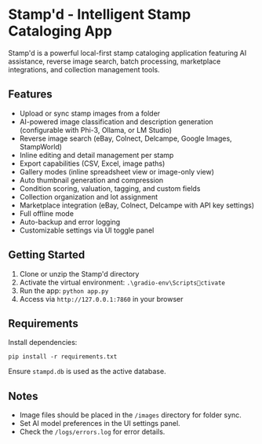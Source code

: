 
# Stamp'd - Intelligent Stamp Cataloging App

Stamp'd is a powerful local-first stamp cataloging application featuring AI assistance, reverse image search, batch processing, marketplace integrations, and collection management tools.

## Features

- Upload or sync stamp images from a folder
- AI-powered image classification and description generation (configurable with Phi-3, Ollama, or LM Studio)
- Reverse image search (eBay, Colnect, Delcampe, Google Images, StampWorld)
- Inline editing and detail management per stamp
- Export capabilities (CSV, Excel, image paths)
- Gallery modes (inline spreadsheet view or image-only view)
- Auto thumbnail generation and compression
- Condition scoring, valuation, tagging, and custom fields
- Collection organization and lot assignment
- Marketplace integration (eBay, Colnect, Delcampe with API key settings)
- Full offline mode
- Auto-backup and error logging
- Customizable settings via UI toggle panel

## Getting Started

1. Clone or unzip the Stamp'd directory
2. Activate the virtual environment: `.\gradio-env\Scriptsctivate`
3. Run the app: `python app.py`
4. Access via `http://127.0.0.1:7860` in your browser

## Requirements

Install dependencies:
```
pip install -r requirements.txt
```

Ensure `stampd.db` is used as the active database.

## Notes

- Image files should be placed in the `/images` directory for folder sync.
- Set AI model preferences in the UI settings panel.
- Check the `/logs/errors.log` for error details.
